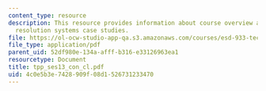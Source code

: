 ```yaml
---
content_type: resource
description: This resource provides information about course overview and dispute
  resolution systems case studies.
file: https://ol-ocw-studio-app-qa.s3.amazonaws.com/courses/esd-933-technology-policy-negotiations-and-dispute-resolution-spring-2005/4c0e5b3e7428909f08d1526731233470_tpp_ses13_con_cl.pdf
file_type: application/pdf
parent_uid: 52df980e-134a-afff-b316-e33126963ea1
resourcetype: Document
title: tpp_ses13_con_cl.pdf
uid: 4c0e5b3e-7428-909f-08d1-526731233470
---
```

